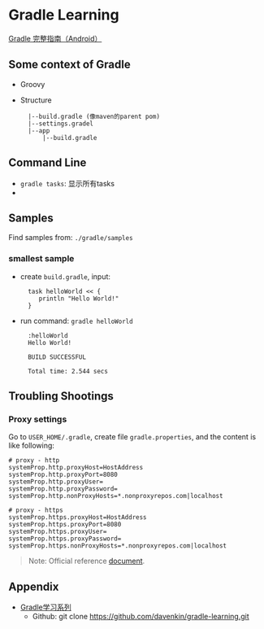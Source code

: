 # Gradle Learning

[Gradle 完整指南（Android）](http://www.jianshu.com/p/9df3c3b6067a)

## Some context of Gradle
* Groovy 
* Structure

		|--build.gradle (像maven的parent pom)
		|--settings.gradel
		|--app
			|--build.gradle



## Command Line
* `gradle tasks`: 显示所有tasks
* 

		


## Samples
Find samples from: `./gradle/samples`

### smallest sample
* create `build.gradle`, input:
	
		task helloWorld << {
		   println "Hello World!"
		}

* run command: `gradle helloWorld`
	
		:helloWorld
		Hello World!
		
		BUILD SUCCESSFUL
		
		Total time: 2.544 secs


## Troubling Shootings
### Proxy settings
Go to `USER_HOME/.gradle`, create file `gradle.properties`, and the content is like following:

	# proxy - http
	systemProp.http.proxyHost=HostAddress
	systemProp.http.proxyPort=8080
	systemProp.http.proxyUser=
	systemProp.http.proxyPassword=
	systemProp.http.nonProxyHosts=*.nonproxyrepos.com|localhost
	
	# proxy - https
	systemProp.https.proxyHost=HostAddress
	systemProp.https.proxyPort=8080
	systemProp.https.proxyUser=
	systemProp.https.proxyPassword=
	systemProp.https.nonProxyHosts=*.nonproxyrepos.com|localhost

> Note: Official reference [document](https://docs.gradle.org/current/userguide/build_environment.html#sec:accessing_the_web_via_a_proxy).


## Appendix
* [Gradle学习系列](http://www.cnblogs.com/davenkin/p/gradle-learning-1.html)
	* Github: git clone https://github.com/davenkin/gradle-learning.git